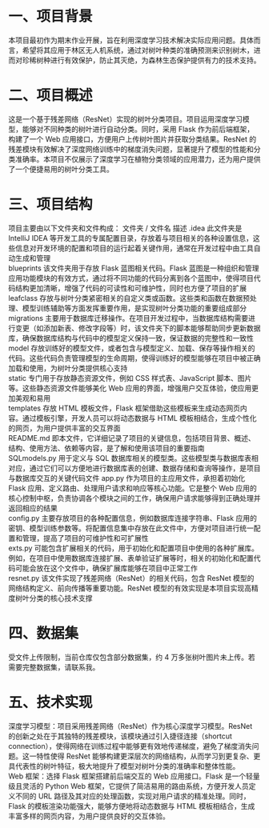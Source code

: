 # 一、项目背景
本项目最初作为期末作业开展，旨在利用深度学习技术解决实际应用问题。具体而言，希望将其应用于林区无人机系统，通过对树叶种类的准确预测来识别树木，进而对珍稀树种进行有效保护，防止其灭绝，为森林生态保护提供有力的技术支持。        
# 二、项目概述
这是一个基于残差网络（ResNet）实现的树叶分类项目。项目运用深度学习模型，能够对不同种类的树叶进行自动分类。同时，采用 Flask 作为前后端框架，构建了一个 Web 应用接口，方便用户上传树叶图片并获取分类结果。ResNet 的残差模块有效解决了深度网络训练中的梯度消失问题，显著提升了模型的性能和分类准确率。本项目不仅展示了深度学习在植物分类领域的应用潜力，还为用户提供了一个便捷易用的树叶分类工具。            
# 三、项目结构
项目主要由以下文件夹和文件构成：
文件夹 / 文件名	描述
.idea	此文件夹是 IntelliJ IDEA 等开发工具的专属配置目录，存放着与项目相关的各种设置信息，这些信息对开发环境的配置和项目的运行起着关键作用，通常在开发过程中由工具自动生成和管理        
blueprints	该文件夹用于存放 Flask 蓝图相关代码。Flask 蓝图是一种组织和管理应用功能模块的有效方式，通过将不同功能的代码分离到各个蓝图中，使得项目代码结构更加清晰，增强了代码的可读性和可维护性，同时也方便了项目的扩展        
leafclass	存放与树叶分类紧密相关的自定义类或函数。这些类和函数在数据预处理、模型训练辅助等方面发挥重要作用，是实现树叶分类功能的重要组成部分     
migrations	主要用于数据库迁移操作。在项目开发过程中，当数据库结构需要进行变更（如添加新表、修改字段等）时，该文件夹下的脚本能够帮助同步更新数据库，确保数据库结构与代码中的模型定义保持一致，保证数据的完整性和一致性         
model	存放训练好的模型文件，或者包含与模型定义、加载、保存等操作相关的代码。这些代码负责管理模型的生命周期，使得训练好的模型能够在项目中被正确加载和使用，为树叶分类提供核心支持        
static	专门用于存放静态资源文件，例如 CSS 样式表、JavaScript 脚本、图片等。这些静态资源文件能够美化 Web 应用的界面，增强用户交互体验，使应用更加美观和易用    
templates	存放 HTML 模板文件，Flask 框架借助这些模板来生成动态网页内容。通过模板引擎，开发人员可以将动态数据与 HTML 模板相结合，生成个性化的网页，为用户提供丰富的交互界面   
README.md	即本文件，它详细记录了项目的关键信息，包括项目背景、概述、结构、使用方法、依赖等内容，是了解和使用该项目的重要指南   
SQLmodels.py	用于定义与 SQL 数据库相关的模型类。这些模型类与数据库表相对应，通过它们可以方便地进行数据库表的创建、数据存储和查询等操作，是项目与数据库交互的关键代码文件
app.py	作为项目的主应用文件，承担着初始化 Flask 应用、定义路由、处理用户请求和响应等核心功能。它是整个 Web 应用的核心控制中枢，负责协调各个模块之间的工作，确保用户请求能够得到正确处理并返回相应的结果   
config.py	主要存放项目的各种配置信息，例如数据库连接字符串、Flask 应用的密钥、模型训练参数等。将配置信息集中存放在此文件中，方便对项目进行统一配置和管理，提高了项目的可维护性和可扩展性   
exts.py	可能包含扩展相关的代码，用于初始化和配置项目中使用的各种扩展库。例如，在项目中使用数据库连接扩展、表单验证扩展等时，相关的初始化和配置代码可能会放在这个文件中，确保扩展库能够在项目中正常工作   
resnet.py	该文件实现了残差网络（ResNet）的相关代码，包含 ResNet 模型的网络结构定义、前向传播等重要功能。ResNet 模型的有效实现是本项目实现高精度树叶分类的核心技术支撑   
# 四、数据集
受文件上传限制，当前仓库仅包含部分数据集，约 4 万多张树叶图片未上传。若需要完整数据集，请联系我。  
# 五、技术实现
深度学习模型：项目采用残差网络（ResNet）作为核心深度学习模型。ResNet 的创新之处在于其独特的残差模块，该模块通过引入捷径连接（shortcut connection），使得网络在训练过程中能够更有效地传递梯度，避免了梯度消失问题。这一特性使得 ResNet 能够构建更深层次的网络结构，从而学习到更复杂、更具代表性的树叶特征，极大地提升了模型对树叶分类的准确率和整体性能。     
Web 框架：选择 Flask 框架搭建前后端交互的 Web 应用接口。Flask 是一个轻量级且灵活的 Python Web 框架，它提供了简洁易用的路由系统，方便开发人员定义不同的 URL 路径及其对应的处理函数，实现对用户请求的精准处理。同时，Flask 的模板渲染功能强大，能够方便地将动态数据与 HTML 模板相结合，生成丰富多样的网页内容，为用户提供良好的交互体验。      
 
